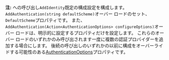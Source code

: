 **注:** への呼び出し`AddIdentity`既定の構成設定を構成します。 `AddAuthentication(string defaultScheme)`オーバー ロードのセット、`DefaultScheme`プロパティです。 また、`AddAuthentication(Action<AuthenticationOptions> configureOptions)`オーバー ロードは、明示的に設定するプロパティだけを設定します。 これらのオーバー ロードのいずれかのみ呼び出されます一度に複数の認証プロバイダーを追加する場合にします。 後続の呼び出しのいずれかの以前に構成をオーバーライドする可能性のある[AuthenticationOptions](/dotnet/api/microsoft.aspnetcore.builder.authenticationoptions)プロパティです。